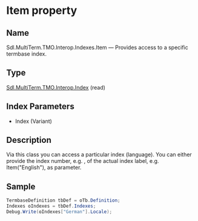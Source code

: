 # Item property


## Name

Sdl.MultiTerm.TMO.Interop.Indexes.Item —          Provides access to a specific termbase index.

## Type
[Sdl.MultiTerm.TMO.Interop.Index](Sdl.MultiTerm.TMO.Interop.Index.md)
(read)

## Index Parameters

* Index (Variant)

## Description

Via this class you can access a particular index (language). You can either provide the index number, e.g. , of the actual index label, e.g. Item("English"), as parameter.

## Sample


```cs
TermbaseDefinition tbDef = oTb.Definition;
Indexes oIndexes = tbDef.Indexes;
Debug.Write(oIndexes["German"].Locale);
```



